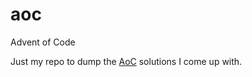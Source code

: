 # aoc
Advent of Code

Just my repo to dump the [AoC](https://adventofcode.com/) solutions I come up with. 
